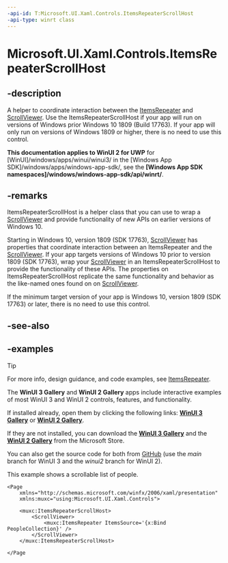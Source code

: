 ```yaml
---
-api-id: T:Microsoft.UI.Xaml.Controls.ItemsRepeaterScrollHost
-api-type: winrt class
---
```


# Microsoft.UI.Xaml.Controls.ItemsRepeaterScrollHost

<!--
public sealed class ItemsRepeaterScrollHost : Windows.UI.Xaml.FrameworkElement
-->

## -description

A helper to coordinate interaction between the [ItemsRepeater](itemsrepeater.md) and [ScrollViewer](/uwp/api/windows.ui.xaml.controls.scrollviewer).
Use the ItemsRepeaterScrollHost if your app will run on versions of Windows prior Windows 10 1809 (Build 17763).  If your app will only run on versions of Windows 1809 or higher, there is no need to use this control.

**This documentation applies to WinUI 2 for UWP** for [WinUI]/windows/apps/winui/winui3/ in the [Windows App SDK]/windows/apps/windows-app-sdk/, see the **[Windows App SDK namespaces]/windows/windows-app-sdk/api/winrt/**.

## -remarks

ItemsRepeaterScrollHost is a helper class that you can use to wrap a [ScrollViewer](/uwp/api/windows.ui.xaml.controls.scrollviewer) and provide functionality of new APIs on earlier versions of Windows 10.

Starting in Windows 10, version 1809 (SDK 17763), [ScrollViewer](/uwp/api/windows.ui.xaml.controls.scrollviewer) has properties that coordinate interaction between an ItemsRepeater and the [ScrollViewer](/uwp/api/windows.ui.xaml.controls.scrollviewer). If your app targets versions of Windows 10 prior to version 1809 (SDK 17763), wrap your [ScrollViewer](/uwp/api/windows.ui.xaml.controls.scrollviewer) in an ItemsRepeaterScrollHost to provide the functionality of these APIs.  The properties on ItemsRepeaterScrollHost replicate the same functionality and behavior as the like-named ones found on on [ScrollViewer](/uwp/api/windows.ui.xaml.controls.scrollviewer).

If the minimum target version of your app is Windows 10, version 1809 (SDK 17763) or later, there is no need to use this control.

## -see-also

## -examples

> [!TIP]
> For more info, design guidance, and code examples, see [ItemsRepeater](/windows/apps/design/controls/items-repeater).
>
> The **WinUI 3 Gallery** and **WinUI 2 Gallery** apps include interactive examples of most WinUI 3 and WinUI 2 controls, features, and functionality.
>
> If installed already, open them by clicking the following links: [**WinUI 3 Gallery**](winui3gallery:/item/ItemsRepeater) or [**WinUI 2 Gallery**](winui2gallery:/item/ItemsRepeater).
>
> If they are not installed, you can download the [**WinUI 3 Gallery**](https://www.microsoft.com/store/productId/9P3JFPWWDZRC) and the [**WinUI 2 Gallery**](https://www.microsoft.com/store/productId/9MSVH128X2ZT) from the Microsoft Store.
>
> You can also get the source code for both from [GitHub](https://github.com/Microsoft/WinUI-Gallery) (use the *main* branch for WinUI 3 and the *winui2* branch for WinUI 2).

This example shows a scrollable list of people.
```xaml
<Page
    xmlns="http://schemas.microsoft.com/winfx/2006/xaml/presentation"
    xmlns:muxc="using:Microsoft.UI.Xaml.Controls">

    <muxc:ItemsRepeaterScrollHost>
        <ScrollViewer>
            <muxc:ItemsRepeater ItemsSource='{x:Bind PeopleCollection}' />
        </ScrollViewer>
    </muxc:ItemsRepeaterScrollHost> 
    
</Page
```
